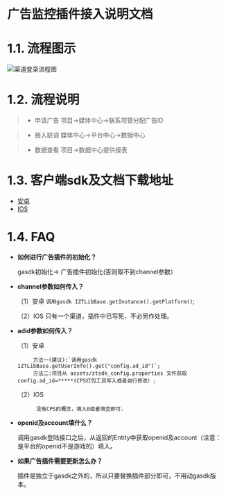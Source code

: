 广告监控插件接入说明文档
==========================

# 1.1. 流程图示

![渠道登录流程图](http://cdn.mztgame.ztgame.com.cn/ad/ad_flow.png)

# 1.2. 流程说明
> * 申请广告  项目->媒体中心->联系项管分配广告ID

> * 接入联调  媒体中心->平台中心->数据中心

> * 数据查看  项目->数据中心提供报表

# 1.3. 客户端sdk及文档下载地址

* [安卓](http://docs.mztgame.com/files/Android/plugin/DataPluginSdk1.1.9.zip)
* [IOS](http://docs.mztgame.com/files/iOS/plugin/ZTDataLib.zip)

# 1.4. FAQ

*  **如何进行广告插件的初始化？**

    gasdk初始化-> 广告插件初始化(否则取不到channel参数）

* **channel参数如何传入？**

    （1）安卓    `调用gasdk IZTLibBase.getInstance().getPlatform()`;
    
    （2）IOS     只有一个渠道，插件中已写死，不必另作处理。

* **adid参数如何传入？**

    （1）安卓  
           
           方法一(建议):`调用gasdk IZTLibBase.getUserInfo().get("config.ad_id")`; 
           方法二:项目从 assets/ztsdk_config.properties 文件获取 config.ad_id=*****(CPS打包工具写入或者自行修改）;
    
    （2）IOS   
    
            没有CPS的概念，填入0或者填空即可.
    
*  **openid及account填什么？**

    调用gasdk登陆接口之后，从返回的Entity中获取openid及account（注意：是平台的openid不是游戏的）填入。

*  **如果广告插件需要更新怎么办？**

    插件是独立于gasdk之外的，所以只要替换插件部分即可，不用动gasdk版本。
